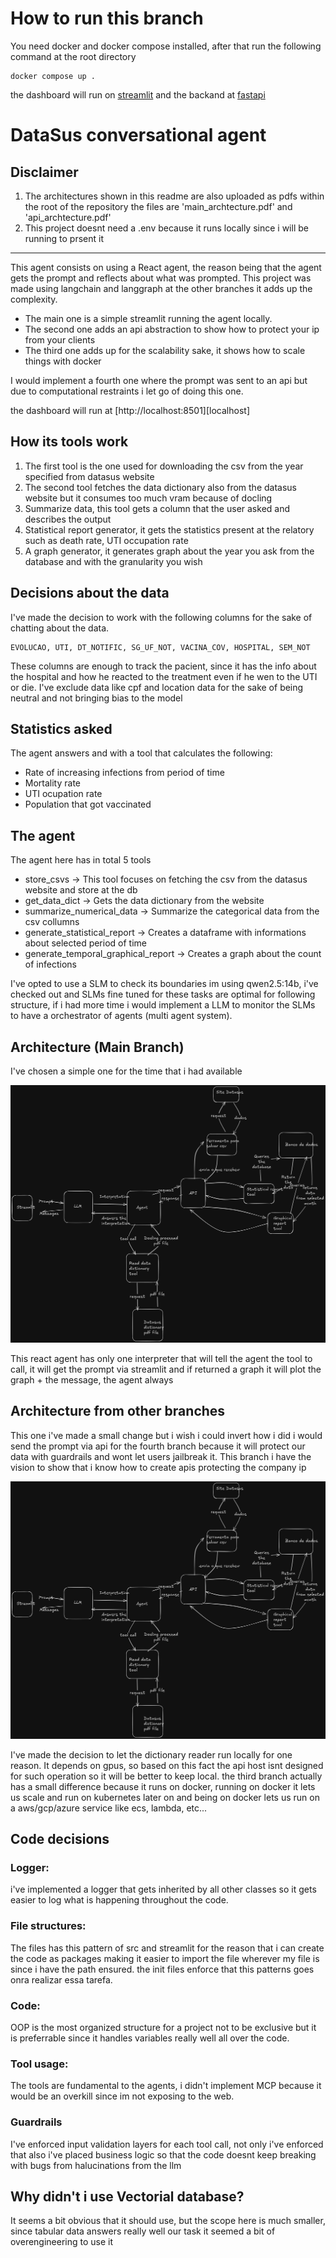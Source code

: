 # How to run this branch

You need docker and docker compose installed, after that run the following command at the root directory

```
docker compose up .
```
the dashboard will run on [streamlit](http://localhost:8501) and the backand at [fastapi](http://localhost:8000)

# DataSus conversational agent

## Disclaimer

1) The architectures shown in this readme are also uploaded as pdfs within the root of the repository the files are 'main_archtecture.pdf' and 'api_archtecture.pdf'
2) This project doesnt need a .env because it runs locally since i will be running to prsent it

---

This agent consists on using a React agent, the reason being that the agent gets the prompt
and reflects about what was prompted. This project was made using langchain and langgraph at the other 
branches it adds up the complexity.

- The main one is a simple streamlit running the agent locally. 
- The second one adds an api abstraction to show how to protect your ip from your clients
- The third one adds up for the scalability sake, it shows how to scale things with docker

I would implement a fourth one where the prompt was sent to an api but due to computational restraints
i let go of doing this one.

the dashboard will run at [http://localhost:8501][localhost]

## How its tools work

1) The first tool is the one used for downloading the csv from the year specified from datasus website
2) The second tool fetches the data dictionary also from the datasus website but it consumes too much vram because of docling
3) Summarize data, this tool gets a column that the user asked and describes the output
4) Statistical report generator, it gets the statistics present at the relatory such as death rate, UTI occupation rate
5) A graph generator, it generates graph about the year you ask from the database and with the granularity you wish

## Decisions about the data

I've made the decision to work with the following columns for the sake of chatting about the data.

```
EVOLUCAO, UTI, DT_NOTIFIC, SG_UF_NOT, VACINA_COV, HOSPITAL, SEM_NOT 
```
These columns are enough to track the pacient, since it has the info about the hospital and how 
he reacted to the treatment even if he wen to the UTI or die. I've exclude data like cpf and 
location data for the sake of being neutral and not bringing bias to the model

## Statistics asked

The agent answers and with a tool that calculates the following:
- Rate of increasing infections from period of time
- Mortality rate
- UTI ocupation rate
- Population that got vaccinated

## The agent

The agent here has in total 5 tools

- store_csvs -> This tool focuses on fetching the csv from the datasus website and store at the db
- get_data_dict -> Gets the data dictionary from the website 
- summarize_numerical_data -> Summarize the categorical data from the csv collumns 
- generate_statistical_report -> Creates a dataframe with informations about selected period of time 
- generate_temporal_graphical_report -> Creates a graph about the count of infections

I've opted to use a SLM to check its boundaries im using qwen2.5:14b, 
i've checked out and SLMs fine tuned for these tasks
are optimal for following structure, if i had more time i would implement a LLM to monitor the SLMs
to have a orchestrator of agents (multi agent system). 

## Architecture (Main Branch)

I've chosen a simple one for the time that i had available

![main archtecture](./main_archtecture.png)

This react agent has only one interpreter that will tell the agent the tool to call, it will get the
prompt via streamlit and if returned a graph it will plot the graph + the message, the agent always

## Architecture from other branches

This one i've made a small change but i wish i could invert how i did i would send the prompt via api
for the fourth branch because it will protect our data with guardrails and wont let users jailbreak it.
This branch i have the vision to show that i know how to create apis protecting the company ip

![api structure](./api_archtecture.png)

I've made the decision to let the dictionary reader run locally for one reason. It depends on gpus,
so based on this fact the api host isnt designed for such operation so it will be better to keep local.
the third branch actually has a small difference because it runs on docker, running on docker it lets us
scale and run on kubernetes later on and being on docker lets us run on a aws/gcp/azure service like ecs,
lambda, etc...

## Code decisions

### Logger:

i've implemented a logger that gets inherited by all other classes so it gets easier to log what is
happening throughout the code.

### File structures:

The files has this pattern of src and streamlit for the reason that i can create the code as packages
making it easier to import the file wherever my file is since i have the path ensured. the init files
enforce that this patterns goes onra realizar essa tarefa.


### Code:

OOP is the most organized structure for a project not to be exclusive but it is preferrable since it 
handles variables really well all over the code.

### Tool usage:

The tools are fundamental to the agents, i didn't implement MCP because it would be an overkill since im 
not exposing to the web.

### Guardrails

I've enforced input validation layers for each tool call, not only i've enforced that also i've placed
business logic so that the code doesnt keep breaking with bugs from halucinations from the llm

## Why didn't i use Vectorial database?

It seems a bit obvious that it should use, but the scope here is much smaller, since tabular data
answers really well our task it seemed a bit of overengineering to use it
